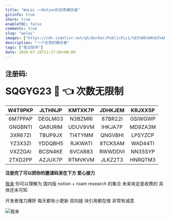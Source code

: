 ```yaml
---
title: "WoLai ——Notion的优秀模仿者"
gitinfo: true
share: true
enableTOC: false
comments: true
slug: "wolai"
images: ["https://cdn.jsdelivr.net/gh/Borber/PublicPic1/%E5%8D%9A%E5%AE%A2%E5%9B%AD/wolai/wolai.png"] 
description: "一个优秀的模仿者"
tags: ["笔记软件"]
date: 2020-07-18T12:17:04+08:00
---
```


## 注册码: 



<b style="font-size: 30px;text-align: center;">SQGYG23 💖  👈 次数无限制</b>



| W4T9PKP | JLTHNJP | KMTXK7P | JDHKJEM | KRJXX5P |
| :-----: | :-----: | :-----: | :-----: | :-----: |
| 6M7PPAP | DEGLMG3 | N3BZMRI | 87BR22I | GSIWGWP |
| GNGBNTI | QA8URIM | UDUV9VM | IHKJA7P | MD9ZA3M |
| 3XR67ZI | TBUP9JX | TI4TYMM | QNGVBHI | LPSYZCP |
| YZ3X3ZI | YDDQBH5 | RJKWATI | 8TCKSAM | WAD44TI |
| VXZZGAI | BCSN4KE | 6VCAR83 | RWWDDVI | NN35SYP |
| 2TXD2PP | AZJUX7P | RTMVKVM | JLKZ2T3 | HNRQTM3 |



**注册完了可以把你的邀请码发在下方 爱心接力**

[我来](https://www.wolai.com/) 你可以理解为 国内版 notion + roam research 的集合 未来肯定是收费的 具体还未可知

开发者强力爆肝 每天都有小更新 双向链 块引用都在做 非常有诚意

![我来](https://cdn.jsdelivr.net/gh/Borber/PublicPic1/%E5%8D%9A%E5%AE%A2%E5%9B%AD/wolai/wolai.png)